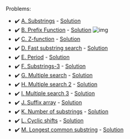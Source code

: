 Problems:
- :heavy_check_mark: [A. Substrings](https://codeforces.com/group/QmrArgR1Jp/contest/306742/problem/A) - [Solution](https://github.com/AntonAsmirko/Algorithms/blob/main/StringAlgorithms/A.cpp)
- :heavy_check_mark: [B. Prefix Function](https://codeforces.com/group/QmrArgR1Jp/contest/306742/problem/B) - [Solution](https://github.com/AntonAsmirko/Algorithms/blob/main/StringAlgorithms/B.kt) ![img](https://img.shields.io/badge/Kotlin-0095D5?&style=for-the-badge&logo=kotlin&logoColor=white)
- :heavy_check_mark: [C. Z-function](https://codeforces.com/group/QmrArgR1Jp/contest/306742/problem/C) - [Solution](https://github.com/AntonAsmirko/Algorithms/blob/main/StringAlgorithms/C.kt)
- :heavy_check_mark: [D. Fast substring search](https://codeforces.com/group/QmrArgR1Jp/contest/306742/problem/D) - [Solution](https://github.com/AntonAsmirko/Algorithms/blob/main/StringAlgorithms/D.kt)
- :heavy_check_mark: [E. Period](https://codeforces.com/group/QmrArgR1Jp/contest/306742/problem/E) - [Solution](https://github.com/AntonAsmirko/Algorithms/blob/main/StringAlgorithms/E.kt)
- :heavy_check_mark: [F. Substrings-3](https://codeforces.com/group/QmrArgR1Jp/contest/306742/problem/F) - [Solution](https://github.com/AntonAsmirko/Algorithms/blob/main/StringAlgorithms/F.cpp)
- :heavy_check_mark: [G. Multiple search](https://codeforces.com/group/QmrArgR1Jp/contest/306742/problem/G) - [Solution](https://github.com/AntonAsmirko/Algorithms/blob/main/StringAlgorithms/G.cpp)
- :heavy_check_mark: [H. Multiple search 2](https://codeforces.com/group/QmrArgR1Jp/contest/306742/problem/H) - [Solution](https://github.com/AntonAsmirko/Algorithms/blob/main/StringAlgorithms/H.cpp)
- :heavy_check_mark: [I. Multiple search 3](https://codeforces.com/group/QmrArgR1Jp/contest/306742/problem/I) - [Solution](https://github.com/AntonAsmirko/Algorithms/blob/main/StringAlgorithms/I.cpp)
- :heavy_check_mark: [J. Suffix array](https://codeforces.com/group/QmrArgR1Jp/contest/306742/problem/J) - [Solution](https://github.com/AntonAsmirko/Algorithms/blob/main/StringAlgorithms/J.cpp)
- :heavy_check_mark: [K. Number of substrings](https://codeforces.com/group/QmrArgR1Jp/contest/306742/problem/K) - [Solution](https://github.com/AntonAsmirko/Algorithms/blob/main/StringAlgorithms/K.cpp)
- :heavy_check_mark: [L. Cyclic shifts](https://codeforces.com/group/QmrArgR1Jp/contest/306742/problem/L) - [Solution](https://github.com/AntonAsmirko/Algorithms/blob/main/StringAlgorithms/L.cpp)
- :heavy_check_mark: [M. Longest common substring](https://codeforces.com/group/QmrArgR1Jp/contest/306742/problem/M) - [Solution](https://github.com/AntonAsmirko/Algorithms/blob/main/StringAlgorithms/M.cpp)
